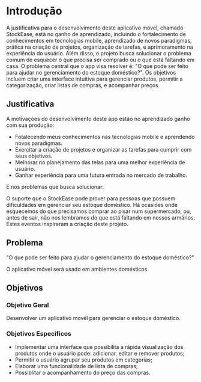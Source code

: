 # Introdução
A justificativa para o desenvolvimento deste aplicativo móvel, chamado StockEase, está no ganho de aprendizado, incluindo o fortalecimento de conhecimentos em tecnologias mobile, aprendizado de novos paradigmas, prática na criação de projetos, organização de tarefas, e aprimoramento na experiência do usuário. Além disso, o projeto busca solucionar o problema comum de esquecer o que precisa ser comprado ou o que está faltando em casa. O problema central que o app visa resolver é: "O que pode ser feito para ajudar no gerenciamento do estoque doméstico?". Os objetivos incluem criar uma interface intuitiva para gerenciar produtos, permitir a categorização, criar listas de compras, e acompanhar preços.

## Justificativa

A motivações do desenvolvimento deste app estão no aprendizado ganho com sua produção: 

- Fotalecendo meus conhecimentos nas tecnologias mobile e aprendendo novos paradigmas. 
- Exercitar a criação de projetos e organizar as tarefas para cumprir com seus objetivos.
- Melhorar no planejamento das telas para uma melhor experiência de usuário.
- Ganhar experiência para uma futura entrada no mercado de trabalho. 

E nos problemas que busca solucionar:

O suporte que o StockEase pode prover para pessoas que possuem dificuldades em gerenciar seu estoque doméstico. Há ocasiões onde esquecemos do que precisamos comprar ao pisar num supermercado, ou, antes de sair, não nos lembramos do que está faltando em nossos armários. Estes eventos inspiraram a criação deste projeto.

## Problema

"O que pode ser feito para ajudar o gerenciamento do estoque doméstico?"

O aplicativo móvel será usado em ambientes domésticos.

## Objetivos
### Objetivo Geral

Desenvolver um aplicativo movél para gerenciar o estoque doméstico.

### Objetivos Específicos
- Implementar uma interface que possibilita a rápida visualização dos produtos onde o usuário pode: adicionar, editar e remover produtos;
- Permitir o usuário agrupar seu produtos em categorias;
- Elaborar uma funcionalidade de lista de compras;
- Possiblitar o acompanhamento do preço das compras.


